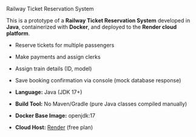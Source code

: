 
 Railway Ticket Reservation System

This is a prototype of a **Railway Ticket Reservation System** developed in **Java**, containerized with **Docker**, and deployed to the **Render cloud platform**.

- Reserve tickets for multiple passengers
- Make payments and assign clerks
- Assign train details (ID, model)
- Save booking confirmation via console (mock database response)

- **Language:** Java (JDK 17+)
- **Build Tool:** No Maven/Gradle (pure Java classes compiled manually)
- **Docker Base Image:** openjdk:17
- **Cloud Host:** [Render](https://render.com/) (free plan)





